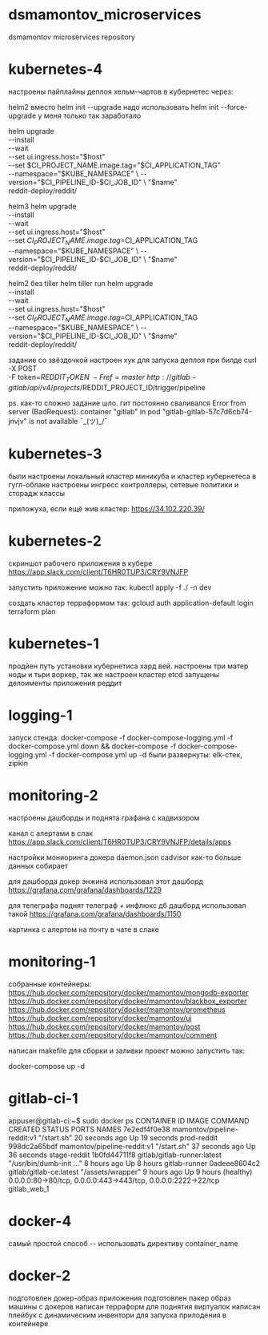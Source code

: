# dsmamontov_microservices
dsmamontov microservices repository

# kubernetes-4

настроены пайплайны деплоя хельм-чартов в кубернетес через:

helm2
вместо helm init --upgrade надо использовать
helm init --force-upgrade
у меня только так заработало

helm upgrade \
  --install \
  --wait \
  --set ui.ingress.host="$host" \
  --set $CI_PROJECT_NAME.image.tag="$CI_APPLICATION_TAG" \
  --namespace="$KUBE_NAMESPACE" \
  --version="$CI_PIPELINE_ID-$CI_JOB_ID" \
  "$name" \
  reddit-deploy/reddit/

helm3
helm upgrade \
  --install \
  --wait \
  --set ui.ingress.host="$host" \
  --set $CI_PROJECT_NAME.image.tag=$CI_APPLICATION_TAG \
  --namespace="$KUBE_NAMESPACE" \
  --version="$CI_PIPELINE_ID-$CI_JOB_ID" \
  "$name" \
  reddit-deploy/reddit/


helm2 без tiller
helm tiller run helm upgrade \
  --install \
  --wait \
  --set ui.ingress.host="$host" \
  --set $CI_PROJECT_NAME.image.tag=$CI_APPLICATION_TAG \
  --namespace="$KUBE_NAMESPACE" \
  --version="$CI_PIPELINE_ID-$CI_JOB_ID" \
  "$name" \
  reddit-deploy/reddit/

задание со звёздочкой
настроен хук для запуска деплоя при билде
curl -X POST \
     -F token=$REDDIT_TOKEN \
     -F ref=master \
     http://gitlab-gitlab/api/v4/projects/$REDDIT_PROJECT_ID/trigger/pipeline

ps. как-то сложно задание шло. гит постоянно сваливался
Error from server (BadRequest): container "gitlab" in pod "gitlab-gitlab-57c7d6cb74-jnvjv" is not available
¯\_(ツ)_/¯

# kubernetes-3

были настроены локальный кластер миникуба и кластер кубернетеса в гугл-облаке
настроены ингресс контроллеры, сетевые политики и сторадж классы

приложуха, если ещё жив кластер: https://34.102.220.39/

# kubernetes-2
скриншот рабочего приложения в кубере
https://app.slack.com/client/T6HR0TUP3/CRY9VNJFP

запустить приложение можно так:
kubectl apply -f ./ -n dev

создать кластер терраформом так:
 gcloud auth application-default login
 terraform plan

# kubernetes-1

продйен путь установки кубернетиса хард вей.
настроены три матер ноды и тьри воркер, так же настроен кластер etcd
запущены делоименты приложения реддит

# logging-1

запуск стенда: docker-compose -f docker-compose-logging.yml -f docker-compose.yml down && docker-compose -f docker-compose-logging.yml -f docker-compose.yml up -d
были развернуты: elk-стек, zipkin

# monitoring-2

настроены дашборды и поднята графана с кадвизором

канал с алертами в слак
https://app.slack.com/client/T6HR0TUP3/CRY9VNJFP/details/apps

настройки мониоринга докера daemon.json
cadvisor как-то больше данных собирает

для дашборда докер энжина использовал этот дашборд https://grafana.com/grafana/dashboards/1229

для телеграфа поднят телеграф + инфлюкс дб
дашборд использовал такой https://grafana.com/grafana/dashboards/1150

картинка с алертом на почту в чате в слаке

# monitoring-1

собранные контейнеры:
https://hub.docker.com/repository/docker/mamontov/mongodb-exporter
https://hub.docker.com/repository/docker/mamontov/blackbox_exporter
https://hub.docker.com/repository/docker/mamontov/prometheus
https://hub.docker.com/repository/docker/mamontov/ui
https://hub.docker.com/repository/docker/mamontov/post
https://hub.docker.com/repository/docker/mamontov/comment

написан makefile для сборки и заливки
проект можно запустить так:

docker-compose up -d

# gitlab-ci-1

appuser@gitlab-ci:~$ sudo docker ps
CONTAINER ID        IMAGE                         COMMAND                  CREATED             STATUS                 PORTS                                                            NAMES
7e2edf4f0e38        mamontov/pipeline-reddit:v1   "/start.sh"              20 seconds ago      Up 19 seconds                                                                           prod-reddit
998dc2a65bdf        mamontov/pipeline-reddit:v1   "/start.sh"              37 seconds ago      Up 36 seconds                                                                           stage-reddit
1b0fd44711f8        gitlab/gitlab-runner:latest   "/usr/bin/dumb-init …"   8 hours ago         Up 8 hours                                                                              gitlab-runner
0adeee8604c2        gitlab/gitlab-ce:latest       "/assets/wrapper"        9 hours ago         Up 9 hours (healthy)   0.0.0.0:80->80/tcp, 0.0.0.0:443->443/tcp, 0.0.0.0:2222->22/tcp   gitlab_web_1


# docker-4

самый простой способ -- использовать директиву container_name


# docker-2

подготовлен докер-образ приложения
подготовлен пакер образ машины с докеров
написан терраформ для поднятия виртуалок
написан плейбук с динамическим инвентори для запуска прилодения в контейнере

